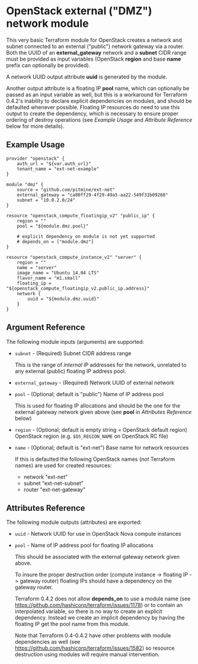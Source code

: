 OpenStack external ("DMZ") network module
=========================================

This very basic Terraform module for OpenStack creates a network and subnet
connected to an external ("public") network gateway via a router.
Both the UUID of an **external_gateway** network
and a **subnet** CIDR range must be provided as input variables
(OpenStack **region** and base **name** prefix can optionally be provided).

A network UUID output attribute **uuid** is generated by the module.

Another output attribute is a floating IP **pool** name,
which can optionally be passed as an input variable as well,
but this is a workaround for Terraform 0.4.2's inability to declare
explicit dependencies on modules,
and should be defaulted whenever possible.
Floating IP resources do need to use this output to create the dependency,
which is necessary to ensure proper ordering of destroy operations
(see *Example Usage* and *Attribute Reference* below for more details).

Example Usage
-------------

~~~~~~~~~~~~~~~~~~~~~~~~~~~~~~~~~~~~~~~~~~~~~~~~~~~~~~~~~~~~~~~~~~~~~~~~~~~~~~~~
provider "openstack" {
    auth_url = "${var.auth_url}"
    tenant_name = "ext-net-example"
}

module "dmz" {
    source = "github.com/pitmine/ext-net"
    external_gateway = "ca80ff29-4f29-49a5-aa22-549f31b09268"
    subnet = "10.0.2.0/24"
}

resource "openstack_compute_floatingip_v2" "public_ip" {
    region = ""
    pool = "${module.dmz.pool}"

    # explicit dependency on module is not yet supported
    # depends_on = ["module.dmz"]
}

resource "openstack_compute_instance_v2" "server" {
    region = ""
    name = "server"
    image_name = "Ubuntu 14.04 LTS"
    flavor_name = "m1.small"
    floating_ip = "${openstack_compute_floatingip_v2.public_ip.address}"
    network {
        uuid = "${module.dmz.uuid}"
    }
}
~~~~~~~~~~~~~~~~~~~~~~~~~~~~~~~~~~~~~~~~~~~~~~~~~~~~~~~~~~~~~~~~~~~~~~~~~~~~~~~~

Argument Reference
------------------

The following module inputs (arguments) are supported:

-   `subnet` - (Required) Subnet CIDR address range

    This is the range of *internal* IP addresses for the network,
    unrelated to any external (public) floating IP address pool.

-   `external_gateway` - (Required) Network UUID of external network

-   `pool` - (Optional; default is "public") Name of IP address pool

    This is used for floating IP allocations
    and should be the one for the external gateway network given above
    (see **pool** in *Attributes Reference* below)

-   `region` - (Optional; default is empty string = OpenStack default region)
    OpenStack region (e.g. `$OS_REGION_NAME` on OpenStack RC file)

-   `name` - (Optional; default is "ext-net") Base name for network resources

    If this is defaulted the following OpenStack names (*not* Terraform names)
    are used for created resources:

    -   network "ext-net"
    -   subnet "ext-net-subnet"
    -   router "ext-net-gateway"

Attributes Reference
--------------------

The following module outputs (attributes) are exported:

-   `uuid` - Network UUID for use in OpenStack Nova compute instances

-   `pool` - Name of IP address pool for floating IP allocations

    This should be associated with the external gateway network given above.

    To insure the proper destruction order
    (compute instance -> floating IP -> gateway router)
    floating IPs should have a dependency on the gateway router.

    Terraform 0.4.2 does not allow **depends_on** to use a module name
    (see <https://github.com/hashicorp/terraform/issues/1178>)
    or to contain an interpolated variable,
    so there is no way to create an explicit dependency.
    Instead we create an implicit dependency by having the floating IP
    get the pool name from this module.

    Note that Terraform 0.4-0.4.2 have other problems with module dependencies
    as well (see <https://github.com/hashicorp/terraform/issues/1582>)
    so resource destruction using modules will require manual intervention.
